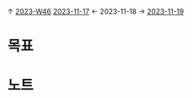 
↑ [2023-W46](2023-W46.md)
[2023-11-17](2023-11-17.md) ← 2023-11-18 → [2023-11-19](2023-11-19.md)


# 목표



# 노트




